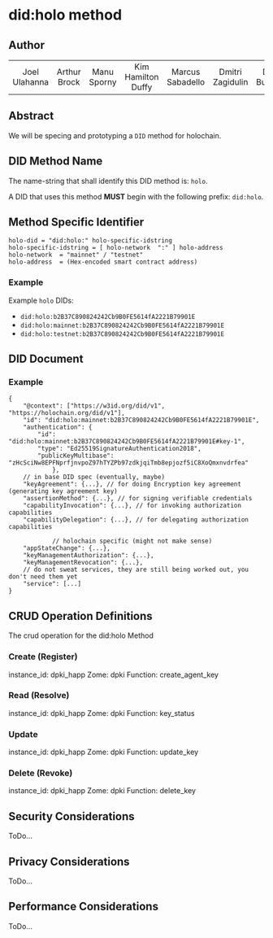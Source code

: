 # did:holo method

## Author

<table style="text-align: center; border-width: 0;">
  <tr>
   <td>Joel Ulahanna
   </td>
   <td>Arthur Brock<br/>
   </td>
   <td>Manu Sporny<br/>
   </td>	  
   <td>Kim Hamilton Duffy<br/>
   </td>
   <td>Marcus Sabadello<br/>
   </td>
   <td>Dmitri Zagidulin<br/>
   </td>
   <td>Dan Burnett<br/>
   </td>	  
</tr>
</table>


## Abstract 
We will be specing and prototyping a `DID` method for holochain.


## DID Method Name

The name-string that shall identify this DID method is: `holo`.

A DID that uses this method **MUST** begin with the following prefix: `did:holo`.

## Method Specific Identifier
    holo-did = "did:holo:" holo-specific-idstring
    holo-specific-idstring = [ holo-network  ":" ] holo-address
    holo-network  = "mainnet" / "testnet"
    holo-address  = (Hex-encoded smart contract address)
### Example

Example `holo` DIDs:

 - `did:holo:b2B37C890824242Cb9B0FE5614fA2221B79901E`
 - `did:holo:mainnet:b2B37C890824242Cb9B0FE5614fA2221B79901E`
 - `did:holo:testnet:b2B37C890824242Cb9B0FE5614fA2221B79901E`

## DID Document

### Example

	{
		"@context": ["https://w3id.org/did/v1", "https://holochain.org/did/v1"],
		"id": "did:holo:mainnet:b2B37C890824242Cb9B0FE5614fA2221B79901E",
		"authentication": {
			"id": "did:holo:mainnet:b2B37C890824242Cb9B0FE5614fA2221B79901E#key-1",
			"type": "Ed25519SignatureAuthentication2018",
			"publicKeyMultibase": "zHcSciNw8EPFNprfjnvpoZ97hTYZPb97zdkjqiTmb8epjozf5iC8XoQmxnvdrfea"
                },
		// in base DID spec (eventually, maybe)
		"keyAgreement": {...}, // for doing Encryption key agreement (generating key agreement key)
		"assertionMethod": {...}, // for signing verifiable credentials
		"capabilityInvocation": {...}, // for invoking authorization capabilities
		"capabilityDelegation": {...}, // for delegating authorization capabilities

                // holochain specific (might not make sense)
		"appStateChange": {...},
		"keyManagementAuthorization": {...},
		"keyManagementRevocation": {...},
		// do not sweat services, they are still being worked out, you don't need them yet
		"service": [...]
	}

## CRUD Operation Definitions
The crud operation for the did:holo Method
### Create (Register)
instance_id: dpki_happ
Zome: dpki
Function: create_agent_key

### Read (Resolve)
instance_id: dpki_happ
Zome: dpki
Function: key_status

### Update
instance_id: dpki_happ
Zome: dpki
Function: update_key

### Delete (Revoke) 
instance_id: dpki_happ
Zome: dpki
Function: delete_key

## Security Considerations
ToDo...

## Privacy Considerations
ToDo...

## Performance Considerations
ToDo...
